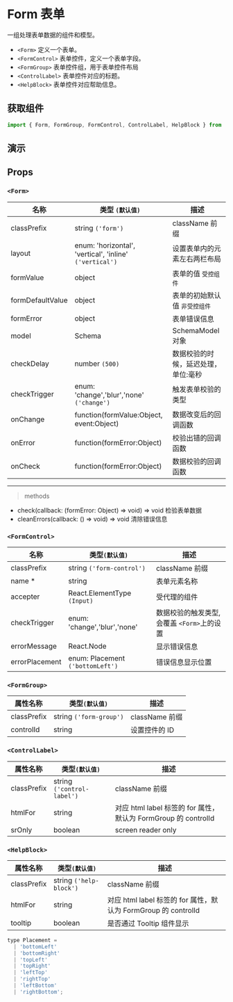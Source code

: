 # Form 表单

一组处理表单数据的组件和模型。

* `<Form>` 定义一个表单。
* `<FormControl>` 表单控件，定义一个表单字段。
* `<FormGroup>` 表单控件组，用于表单控件布局
* `<ControlLabel>` 表单控件对应的标题。
* `<HelpBlock>` 表单控件对应帮助信息。

## 获取组件

```js
import { Form, FormGroup, FormControl, ControlLabel, HelpBlock } from 'rsuite';
```

## 演示

<!--{demo}-->

## Props

### `<Form>`

| 名称             | 类型 `(默认值)`                                         | 描述                                |
| ---------------- | ------------------------------------------------------- | ----------------------------------- |
| classPrefix      | string `('form')`                                       | className 前缀                      |
| layout           | enum: 'horizontal', 'vertical', 'inline' `('vertical')` | 设置表单内的元素左右两栏布局        |
| formValue        | object                                                  | 表单的值 `受控组件`                 |
| formDefaultValue | object                                                  | 表单的初始默认值 `非受控组件`       |
| formError        | object                                                  | 表单错误信息                        |
| model            | Schema                                                  | SchemaModel 对象                    |
| checkDelay       | number `(500)`                                          | 数据校验的时候，延迟处理，单位:毫秒 |
| checkTrigger     | enum: 'change','blur','none' `('change')`               | 触发表单校验的类型                  |
| onChange         | function(formValue:Object, event:Object)                | 数据改变后的回调函数                |
| onError          | function(formError:Object)                              | 校验出错的回调函数                  |
| onCheck          | function(formError:Object)                              | 数据校验的回调函数                  |

---

> methods

* check(callback: (formError: Object) => void) => void 检验表单数据
* cleanErrors(callback: () => void) => void 清除错误信息

### `<FormControl>`

| 名称           | 类型`(默认值)`                   | 描述                                       |
| -------------- | -------------------------------- | ------------------------------------------ |
| classPrefix    | string `('form-control')`        | className 前缀                             |
| name \*        | string                           | 表单元素名称                               |
| accepter       | React.ElementType `(Input)`      | 受代理的组件                               |
| checkTrigger   | enum: 'change','blur','none'     | 数据校验的触发类型,会覆盖 `<Form>`上的设置 |
| errorMessage   | React.Node                       | 显示错误信息                               |
| errorPlacement | enum: Placement `('bottomLeft')` | 错误信息显示位置                           |

### `<FormGroup>`

| 属性名称    | 类型`(默认值)`          | 描述           |
| ----------- | ----------------------- | -------------- |
| classPrefix | string `('form-group')` | className 前缀 |
| controlId   | string                  | 设置控件的 ID  |

### `<ControlLabel>`

| 属性名称    | 类型`(默认值)`             | 描述                                                           |
| ----------- | -------------------------- | -------------------------------------------------------------- |
| classPrefix | string `('control-label')` | className 前缀                                                 |
| htmlFor     | string                     | 对应 html label 标签的 for 属性，默认为 FormGroup 的 controlId |
| srOnly      | boolean                    | screen reader only                                             |

### `<HelpBlock>`

| 属性名称    | 类型`(默认值)`          | 描述                                                           |
| ----------- | ----------------------- | -------------------------------------------------------------- |
| classPrefix | string `('help-block')` | className 前缀                                                 |
| htmlFor     | string                  | 对应 html label 标签的 for 属性，默认为 FormGroup 的 controlId |
| tooltip     | boolean                 | 是否通过 Tooltip 组件显示                                      |

```js
type Placement =
  | 'bottomLeft'
  | 'bottomRight'
  | 'topLeft'
  | 'topRight'
  | 'leftTop'
  | 'rightTop'
  | 'leftBottom'
  | 'rightBottom';
```
